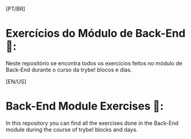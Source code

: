 [PT/BR]
# Exercícios do Módulo de Back-End 🚀️:
Neste repositório se encontra todos os exercícios feitos no módulo de Back-End durante o curso da trybe! blocos e dias.

[EN/US]
# Back-End Module Exercises 🚀️:
In this repository you can find all the exercises done in the Back-End module during the course of trybe! blocks and days.
